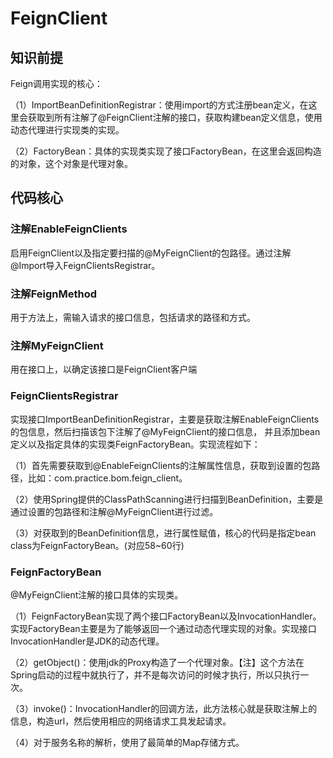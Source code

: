 # FeignClient

## 知识前提

Feign调用实现的核心：

（1）ImportBeanDefinitionRegistrar：使用import的方式注册bean定义，在这里会获取到所有注解了@FeignClient注解的接口，获取构建bean定义信息，使用动态代理进行实现类的实现。

（2）FactoryBean：具体的实现类实现了接口FactoryBean，在这里会返回构造的对象，这个对象是代理对象。

## 代码核心

### 注解EnableFeignClients

启用FeignClient以及指定要扫描的@MyFeignClient的包路径。通过注解@Import导入FeignClientsRegistrar。

### 注解FeignMethod

用于方法上，需输入请求的接口信息，包括请求的路径和方式。

### 注解MyFeignClient

用在接口上，以确定该接口是FeignClient客户端

### FeignClientsRegistrar

实现接口ImportBeanDefinitionRegistrar，主要是获取注解EnableFeignClients的包信息，然后扫描该包下注解了@MyFeignClient的接口信息，
并且添加bean定义以及指定具体的实现类FeignFactoryBean。实现流程如下：

（1）首先需要获取到@EnableFeignClients的注解属性信息，获取到设置的包路径，比如：com.practice.bom.feign_client。

（2）使用Spring提供的ClassPathScanning进行扫描到BeanDefinition，主要是通过设置的包路径和注解@MyFeignClient进行过滤。

（3）对获取到的BeanDefinition信息，进行属性赋值，核心的代码是指定bean class为FeignFactoryBean。(对应58~60行)

### FeignFactoryBean
@MyFeignClient注解的接口具体的实现类。 

（1）FeignFactoryBean实现了两个接口FactoryBean以及InvocationHandler。
实现FactoryBean主要是为了能够返回一个通过动态代理实现的对象。实现接口InvocationHandler是JDK的动态代理。 

（2）getObject()：使用jdk的Proxy构造了一个代理对象。【注】这个方法在Spring启动的过程中就执行了，并不是每次访问的时候才执行，所以只执行一次。 

（3）invoke()：InvocationHandler的回调方法，此方法核心就是获取注解上的信息，构造url，然后使用相应的网络请求工具发起请求。 

（4）对于服务名称的解析，使用了最简单的Map存储方式。